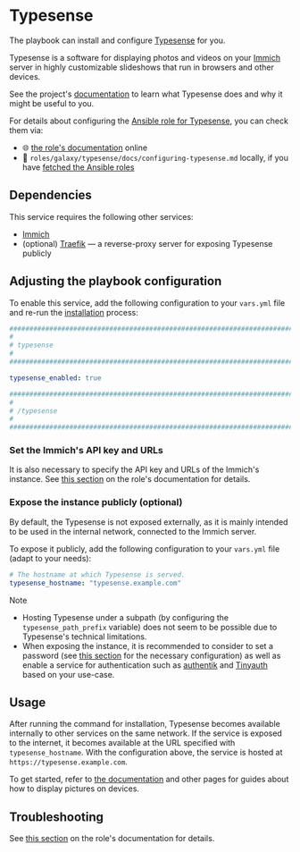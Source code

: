 <!--
SPDX-FileCopyrightText: 2020 - 2024 MDAD project contributors
SPDX-FileCopyrightText: 2020 - 2024 Slavi Pantaleev
SPDX-FileCopyrightText: 2020 Aaron Raimist
SPDX-FileCopyrightText: 2020 Chris van Dijk
SPDX-FileCopyrightText: 2020 Dominik Zajac
SPDX-FileCopyrightText: 2020 Mickaël Cornière
SPDX-FileCopyrightText: 2022 François Darveau
SPDX-FileCopyrightText: 2022 Julian Foad
SPDX-FileCopyrightText: 2022 Warren Bailey
SPDX-FileCopyrightText: 2023 Antonis Christofides
SPDX-FileCopyrightText: 2023 Felix Stupp
SPDX-FileCopyrightText: 2023 Julian-Samuel Gebühr
SPDX-FileCopyrightText: 2023 Pierre 'McFly' Marty
SPDX-FileCopyrightText: 2024 Tiz
SPDX-FileCopyrightText: 2024 - 2025 Suguru Hirahara

SPDX-License-Identifier: AGPL-3.0-or-later
-->

# Typesense

The playbook can install and configure [Typesense](https://typesense.app) for you.

Typesense is a software for displaying photos and videos on your [Immich](https://immich.app) server in highly customizable slideshows that run in browsers and other devices.

See the project's [documentation](https://docs.typesense.app) to learn what Typesense does and why it might be useful to you.

For details about configuring the [Ansible role for Typesense](https://github.com/mother-of-all-self-hosting/ansible-role-typesense), you can check them via:
- 🌐 [the role's documentation](https://github.com/mother-of-all-self-hosting/ansible-role-typesense/blob/main/docs/configuring-typesense.md) online
- 📁 `roles/galaxy/typesense/docs/configuring-typesense.md` locally, if you have [fetched the Ansible roles](../installing.md)

## Dependencies

This service requires the following other services:

- [Immich](immich.md)
- (optional) [Traefik](traefik.md) — a reverse-proxy server for exposing Typesense publicly

## Adjusting the playbook configuration

To enable this service, add the following configuration to your `vars.yml` file and re-run the [installation](../installing.md) process:

```yaml
########################################################################
#                                                                      #
# typesense                                                            #
#                                                                      #
########################################################################

typesense_enabled: true

########################################################################
#                                                                      #
# /typesense                                                           #
#                                                                      #
########################################################################
```

### Set the Immich's API key and URLs

It is also necessary to specify the API key and URLs of the Immich's instance. See [this section](https://github.com/mother-of-all-self-hosting/ansible-role-typesense/blob/main/docs/configuring-typesense.md#set-the-immich-instances-api-key) on the role's documentation for details.

### Expose the instance publicly (optional)

By default, the Typesense is not exposed externally, as it is mainly intended to be used in the internal network, connected to the Immich server.

To expose it publicly, add the following configuration to your `vars.yml` file (adapt to your needs):

```yaml
# The hostname at which Typesense is served.
typesense_hostname: "typesense.example.com"
```

>[!NOTE]
>
> - Hosting Typesense under a subpath (by configuring the `typesense_path_prefix` variable) does not seem to be possible due to Typesense's technical limitations.
> - When exposing the instance, it is recommended to consider to set a password (see [this section](https://docs.typesense.app/configuration/additional-options/#password) for the necessary configuration) as well as enable a service for authentication such as [authentik](authentik.md) and [Tinyauth](tinyauth.md) based on your use-case.

## Usage

After running the command for installation, Typesense becomes available internally to other services on the same network. If the service is exposed to the internet, it becomes available at the URL specified with `typesense_hostname`. With the configuration above, the service is hosted at `https://typesense.example.com`.

To get started, refer to [the documentation](https://docs.typesense.app/guides/digital-picture-frame-typesense-old-tablet/) and other pages for guides about how to display pictures on devices.

## Troubleshooting

See [this section](https://github.com/mother-of-all-self-hosting/ansible-role-typesense/blob/main/docs/configuring-typesense.md#troubleshooting) on the role's documentation for details.

